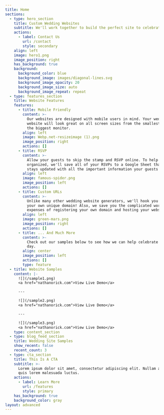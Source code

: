 ```yaml
---
title: Home
sections:
  - type: hero_section
    title: Custom Wedding Websites
    subtitle: We'll work together to build the perfect site to celebrate your big day.
    actions:
      - label: Contact Us
        url: /contact
        style: secondary
    align: left
    image: hero1.png
    image_position: right
    has_background: true
    background:
      background_color: blue
      background_image: images/diagonal-lines.svg
      background_image_opacity: 20
      background_image_size: auto
      background_image_repeat: repeat
  - type: features_section
    title: Website Features
    features:
      - title: Mobile Friendly
        content: >-
          Our websites are designed with mobile users in mind. Your wedding
          website will look great on all screen sizes from the smallest phone to
          the biggest monitor.
        align: left
        image: Webp.net-resizeimage (1).png
        image_position: right
        actions: []
      - title: RSVP
        content: >-
          Allow your guests to skip the stamp and RSVP online. To help you stay
          organized, we'll save all of your RSVPs to a Google Sheet that that
          stays updated with all the important information your guests provide.
        align: left
        image: famous-spider.png
        image_position: left
        actions: []
      - title: Custom URLs
        content: >-
          Unlike many other wedding website generators, we'll hook you up with
          your own unique domain! Also, we save you the complicated work and
          expenses of registering your own domain and hosting your website.
        align: left
        image: green-mars.png
        image_position: right
        actions: []
      - title: ... And Much More
        content: >-
          Check out our samples below to see how we can help celebrate your big
          day.
        align: center
        image_position: left
        actions: []
        type: feature
  - title: Website Samples
    content: |-
      ![](/sample1.png)
      <a href="nathanorick.com">View Live Demo</a>

      ---

      ![](/sample2.png)
      <a href="nathanorick.com">View Live Demo</a>

      ---

      ![](/sample3.png)
      <a href="nathanorick.com">View Live Demo</a>
    type: content_section
  - type: blog_feed_section
    title: Wedding Site Samples
    show_recent: false
    recent_count: 3
  - type: cta_section
    title: This Is A CTA
    subtitle: >-
      Lorem ipsum dolor sit amet, consectetur adipiscing elit. Nullam a metus
      quis lorem malesuada luctus.
    actions:
      - label: Learn More
        url: /features
        style: primary
    has_background: true
    background_color: gray
layout: advanced
---
```


